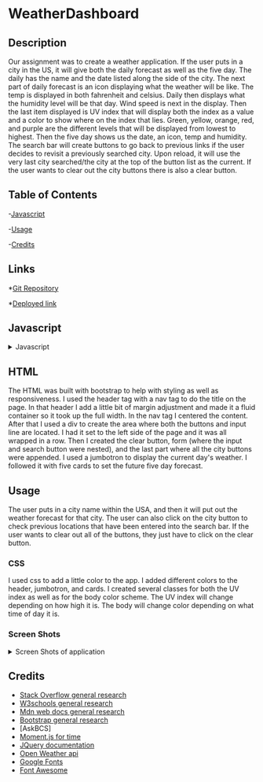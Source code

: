 # WeatherDashboard

## Description

Our assignment was to create a weather application.  If the user puts in a city in the US, it will give both the daily forecast as well as the five day. The daily has the name and the date listed along the side of the city. The next part of daily forecast is an icon displaying what the weather will be like.  The temp is displayed in both fahrenheit and celsius. Daily then displays what the humidity level will be that day.  Wind speed is next in the display.  Then the last item displayed is UV index that will display both the index as a value and a color to show where on the index that lies.  Green, yellow, orange, red, and purple are the different levels that will be displayed from lowest to highest.  Then the five day shows us the date, an icon, temp and humidity.  The search bar will create buttons to go back to previous links if the user decides to revisit a previously searched city.  Upon reload, it will use the very last city searched/the city at the top of the button list as the current.  If the user wants to clear out the city buttons there is also a clear button. 

## Table of Contents

-[Javascript](#Javascript)
   
-[Usage](##Usage)

-[Credits](##Credits)

## Links

*[Git Repository](https://github.com/wyliedavid1984/weatherDashboard)

*[Deployed link](https://wyliedavid1984.github.io/weatherDashboard/)

## Javascript

<details>
<summary> Javascript</summary>

### Global Variables


I only used two global variables in application.  The first is previous cities which pulls all the old data that was used from local storage.  After that I set some conditionals which will check if there is anything in local storage.  If there isn't any, set to an empty array. If there is then it'll create buttons for each index in the array. I also use this to store any new data entered from the search bar.

The next variable city name is used to put the users last searched city on the app.  It will then be called upon in the weather balloon function to display that city's information.

### Buttons

All the buttons are listed as they fall in the javascript file.

#### Clear Button

This button was created so that the user can delete the city buttons and start over. It works with jquery.  I select the button through a class name, then on the button I use the on method that is listening for a click. That will fire off the anonymous function.  The function itself is very simple.  We clear any default actions and then just clear local store with the clear method.

#### Search Button

This button was made for the user to input a city and then get back weather information for that city.  With jquery I selected the class of the button, and then added the on method listening for a click event to run a function.  I used event.preventDefault() to keep the form from refreshing the page. Then I declared a variable that stores the input value, which is this button's sibling. I used a conditional to check whether or not the user entered in a value.  I also check if the user has previously entered that value. If neither of the conditions are met, the user's data will be pushed into the previous city's array and a button is created with a class of city and a value of the user's city. From this point we then set that city into local storage. Followed by resetting the search bar to a blank value so that the place holder is showing. The last thing the button will do is call the weather balloon function and passes the user city as a parameter.

#### City Button

This button was created so that the user could just click on the city list and the weather data would reappear. Again using jquery select class and then listen for click with on method and call anonymous function.  In the function to prevent any action preventDefault is used. I then take a variable to set it equal to the text of the button, and pass that value into the weatherBalloon function. Upon clicking the button, the weather data will show on the screen.

### Functions

#### Timed Background

I made this function to create a little bit of a dynamic background that matches the time of the day.  In the function I make use of a variable to take in the hour of the day.  The function will set a conditional that changes the color scheme for the time of day. 

#### Weather Balloon

This function makes a couple of ajax calls to retrieve data and then posts that data to the screen. I start by making two local variables, one into my api key, and then the other is an URL that has the city passed to the function, as well as the key variable used to create the URL.  

After that I make a ajax request to get the data from that api.  I only needed the latitude and longitude from the specific call.  So I saved them to the corresponding variable and then stringify that data.  From there I created another URL that takes in the lat and lon and make a second ajax request. 

In the second request I append or add most of my content to the DOM.  I start off by making several local variables that get an icon url and then two to calculate Kelvin into both Celsius and Fahrenheit. In the variables I start to maneuver through the api object that was used to get specific data. The next several lines of code is where I start to add some content to the jumbotron on the page.  Using jquery I add city, date,
temp, humidity, wind speed and an icon.  After that I use a conditional to color code the UV index, and then set the UV index to the dom. 

The last part of the function is where I add content to the five cards at the bottom of the screen, for the five day forecast. I make use of a for loop to make all the content.  Once again I create another URL for the icons and set it equal to the icon variable. After that I grab the img tag and set the source. The next two local variables are used to create a date and then to calculate the temp in F. After the declaration I add the following content with jquery: date, icon, temp, and humidity.

</details>

## HTML

The HTML was built with bootstrap to help with styling as well as responsiveness. I used the header tag with a nav tag to do the title on the page.  In that header I add a little bit of margin adjustment and made it a fluid container so it took up the full width.  In the nav tag I centered the content. After that I used a div to create the area where both the buttons and input line are located.  I had it set to the left side of the page and it was all wrapped in a row. Then I created the clear button, form (where the input and search button were nested), and the last part where all the city buttons were appended. I used a jumbotron to display the current day's weather.  I followed it with five cards to set the future five day forecast. 

## Usage 

The user puts in a city name within the USA, and then it will put out the weather forecast for that city.  The user can also click on the city button to check previous locations that have been entered into the search bar. If the user wants to clear out all of the buttons, they just have to click on the clear button. 

### CSS

I used css to add a little color to the app.  I added different colors to the header, jumbotron, and cards. I created several classes for both the UV index as well as for the body color scheme. The UV index will change depending on how high it is.  The body will change color depending on what time of day it is. 

### Screen Shots

<details>
<summary>Screen Shots of application</summary>

This is what the site looks like upon load.
![First load of application with no data](./assets/images/loadScreenNoData.png)
After the first city is entered
![After entering data](./assets/images/loadWithData.png)
This is with multiple cities
![Adding in multiple buttons](./assets/images/multipleData.png)
![Added background color](./assets/images/styled.png)
</details>

## Credits

* [Stack Overflow general research](https://stackoverflow.com/) 
* [W3schools general research](https://www.w3schools.com/default.asp)
* [Mdn web docs general research](https://developer.mozilla.org/en-US/)
* [Bootstrap general research](https://getbootstrap.com/)
* [AskBCS]
* [Moment.js for time](https://momentjs.com/)
* [JQuery documentation](https://api.jquery.com/)
* [Open Weather api](https://openweathermap.org/api)
* [Google Fonts](https://fonts.google.com/)
* [Font Awesome](https://fontawesome.com/v4.7.0/)